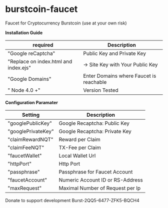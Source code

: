 # burstcoin-faucet
Faucet for Cryptocurrency Burstcoin (use at your own risk)

**Installation Guide**

| required | Description |
| --- | --- |
|"Google reCaptcha" | Public Key and Private Key|
|"Replace on index.html and index.ejs" | -> Site Key with Your Public Key |
|"Google Domains" | Enter Domains where Faucet is reachable |
|" Node 4.0 +" | Version Tested |


**Configuration Paramater**

| Setting | Description |
| --- | --- |
|"googlePublicKey" | Google Recaptcha: Public Key |
|"googlePrivateKey" | Google Recaptcha: Private Key |
|"claimRewardNQT" | Reward per Claim |
|"claimFeeNQT" | TX-Fee per Claim |
|"faucetWallet" |Local Wallet Url | Alternative External Wallet  |
|"httpPort" | Http Port |
|"passphrase" | Passphrase for Faucet Account |
|"faucetAccount" | Numeric Account ID or RS-Address |
|"maxRequest" | Maximal Number of Request per Ip|

 
Donate to support development Burst-2QQ5-6477-ZFK5-BQCH4
